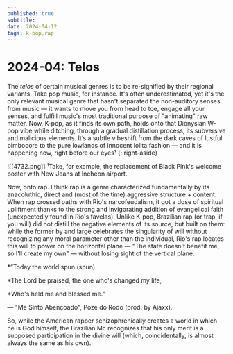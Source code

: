 ```yaml
---
published: true
subtitle: 
date: 2024-04-12
tags: k-pop,rap
---
```


#  2024-04: Telos

The *telos* of certain musical genres is to be re-signified by their regional variants. Take pop music, for instance. It's often underestimated, yet it's the only relevant musical genre that hasn't separated the non-auditory senses from music — it wants to move you from head to toe, engage all your senses, and fulfill music's most traditional purpose of "animating" raw matter. Now, K-pop, as it finds its own path, holds onto that Dionysian W-pop vibe while ditching, through a gradual distillation process, its subversive and malicious elements. It’s a subtle vibeshift from the dark caves of lustful bimbocore to the pure lowlands of innocent lolita fashion — and it is happening now, right before our eyes¹ {:.right-aside}<p>![[4732.png]]
¹Take, for example, the replacement of Black Pink's welcome poster with New Jeans at Incheon airport. 
</p>
  
Now, onto rap. I think rap is a genre characterized fundamentally by its anacoluthic, direct and (most of the time) aggressive structure + content. When rap crossed paths with Rio's narcofeudalism, it got a dose of spiritual upliftment thanks to the strong and invigorating addition of evangelical faith (unexpectedly found in Rio's favelas). Unlike K-pop, Brazilian rap (or trap, if you will) did not distill the negative elements of its source, but built on them: while the former by and large celebrates the singularity of will without recognizing any moral parameter other than the individual, Rio's rap locates this will to power on the horizontal plane — "The state doesn't benefit me, so I'll create my own" — without losing sight of the vertical plane:  
  
*“Today the world spun (spun)  
  
*The Lord be praised, the one who's changed my life,  
  
*Who's held me and blessed me." 
  
— "Me Sinto Abençoado", Poze do Rodo (prod. by Ajaxx).  
  
So, while the American rapper schizophrenically creates a world in which he is God himself, the Brazilian Mc recognizes that his only merit is a supposed participation in the divine will (which, coincidentally, is almost always the same as his own).